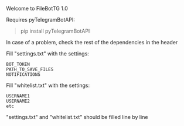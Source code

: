 Welcome to FileBotTG 1.0


Requires pyTelegramBotAPI:

>pip install pyTelegramBotAPI

In case of a problem, check the rest of the dependencies in the header


Fill "settings.txt" with the settings:
```
BOT_TOKEN
PATH_TO_SAVE_FILES
NOTIFICATIONS
```

Fill "whitelist.txt" with the settings:
```
USERNAME1
USERNAME2
etc
```
"settings.txt" and "whitelist.txt" should be filled line by line
